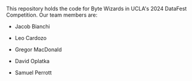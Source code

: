 This repository holds the code for Byte Wizards in UCLA's 2024 DataFest Competition. Our team members are:

* Jacob Bianchi

* Leo Cardozo

* Gregor MacDonald

* David Oplatka

* Samuel Perrott
